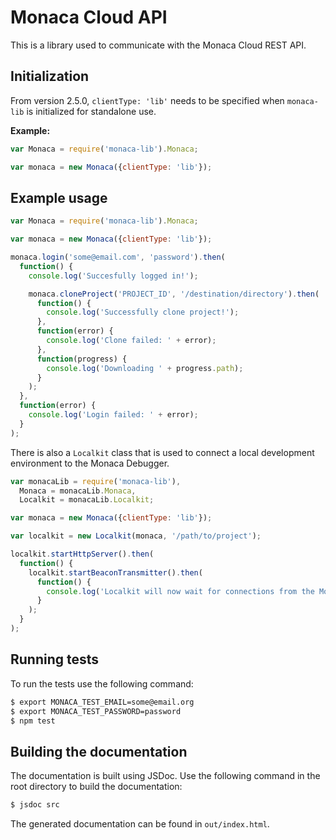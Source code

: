 Monaca Cloud API
================

This is a library used to communicate with the Monaca Cloud REST API.

Initialization
-------------

From version 2.5.0, `clientType: 'lib'` needs to be specified when `monaca-lib` is initialized for standalone use.

**Example:**

```javascript
var Monaca = require('monaca-lib').Monaca;

var monaca = new Monaca({clientType: 'lib'});
```

Example usage
-------------

```javascript
var Monaca = require('monaca-lib').Monaca;

var monaca = new Monaca({clientType: 'lib'});

monaca.login('some@email.com', 'password').then(
  function() {
    console.log('Succesfully logged in!');

    monaca.cloneProject('PROJECT_ID', '/destination/directory').then(
      function() {
        console.log('Successfully clone project!');
      },
      function(error) {
        console.log('Clone failed: ' + error);
      },
      function(progress) {
        console.log('Downloading ' + progress.path);
      }
    );
  },
  function(error) {
    console.log('Login failed: ' + error);
  }
);
```

There is also a `Localkit` class that is used to connect a local development environment to the Monaca Debugger.

```javascript
var monacaLib = require('monaca-lib'),
  Monaca = monacaLib.Monaca,
  Localkit = monacaLib.Localkit;

var monaca = new Monaca({clientType: 'lib'});

var localkit = new Localkit(monaca, '/path/to/project');

localkit.startHttpServer().then(
  function() {
    localkit.startBeaconTransmitter().then(
      function() {
        console.log('Localkit will now wait for connections from the Monaca debugger.');
      }
    );
  }
);
```

Running tests
-------------

To run the tests use the following command:

```bash
$ export MONACA_TEST_EMAIL=some@email.org
$ export MONACA_TEST_PASSWORD=password
$ npm test
```

Building the documentation
--------------------------

The documentation is built using JSDoc. Use the following command in the root directory
to build the documentation:

```bash
$ jsdoc src
```

The generated documentation can be found in `out/index.html`.

